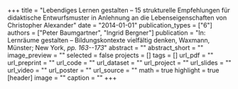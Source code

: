 +++
title = "Lebendiges Lernen gestalten – 15 strukturelle Empfehlungen für didaktische Entwurfsmuster in Anlehnung an die Lebenseigenschaften von Christopher Alexander"
date = "2014-01-01"
publication_types = ["6"]
authors = ["Peter Baumgartner", "Ingrid Bergner"]
publication = "In: Lernräume gestalten – Bildungskontexte vielfältig denken, Waxmann, Münster; New York, _pp. 163--173_"
abstract = ""
abstract_short = ""
image_preview = ""
selected = false
projects = []
tags = []
url_pdf = ""
url_preprint = ""
url_code = ""
url_dataset = ""
url_project = ""
url_slides = ""
url_video = ""
url_poster = ""
url_source = ""
math = true
highlight = true
[header]
image = ""
caption = ""
+++

